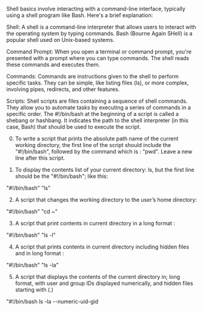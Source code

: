 Shell basics involve interacting with a command-line interface, typically using a shell program like Bash. Here's a brief explanation:

Shell: A shell is a command-line interpreter that allows users to interact with the operating system by typing commands. Bash (Bourne Again SHell) is a popular shell used on Unix-based systems.

Command Prompt: When you open a terminal or command prompt, you're presented with a prompt where you can type commands. The shell reads these commands and executes them.

Commands: Commands are instructions given to the shell to perform specific tasks. They can be simple, like listing files (ls), or more complex, involving pipes, redirects, and other features.

Scripts: Shell scripts are files containing a sequence of shell commands. They allow you to automate tasks by executing a series of commands in a specific order. The #!/bin/bash at the beginning of a script is called a shebang or hashbang. It indicates the path to the shell interpreter (in this case, Bash) that should be used to execute the script.

0. To write a script that prints the absolute path name of the current working directory, the first line of the script should include the "#!/bin/bash", followed  by the command which is : "pwd". Leave a new line after this script.

1. To display the contents list of your current directory: ls, but the first line should be the "#!/bin/bash"; like this:

"#!/bin/bash"
"ls"

2. A script that changes the working directory to the user’s home directory:

"#!/bin/bash"
 "cd ~"

3. A script that print contents in current directory in a long format : 

"#!/bin/bash"
"ls -l"

4. A script that prints contents in current directory including hidden files and in long format : 

"#!/bin/bash"
"ls -la"

5. A script that displays the contents of the current directory in; long format, with user and group IDs displayed numerically, and hidden files starting with (.)

"#!/bin/bash
ls -la --numeric-uid-gid
 
